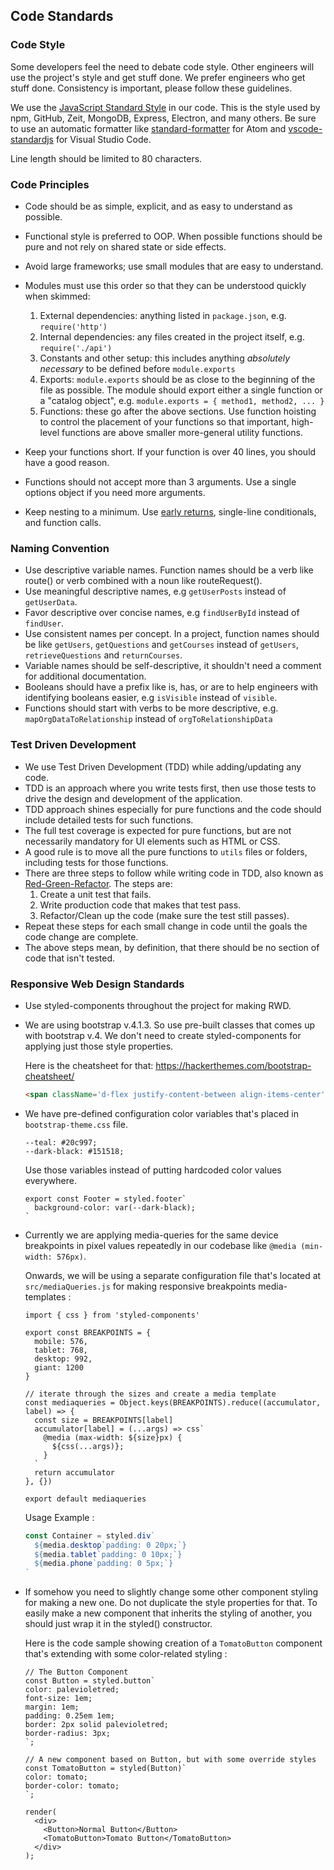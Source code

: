 ## Code Standards

### Code Style

Some developers feel the need to debate code style. Other engineers will use the project's style and get stuff done. We prefer engineers who get stuff done. Consistency is important, please follow these guidelines.

We use the [JavaScript Standard Style](https://standardjs.com/) in our code. This is the style used by npm, GitHub, Zeit, MongoDB, Express, Electron, and many others. Be sure to use an automatic formatter like [standard-formatter](https://atom.io/packages/standard-formatter) for Atom and [vscode-standardjs](https://marketplace.visualstudio.com/items/chenxsan.vscode-standardjs) for Visual Studio Code.

Line length should be limited to 80 characters.

### Code Principles

* Code should be as simple, explicit, and as easy to understand as possible.
* Functional style is preferred to OOP. When possible functions should be pure and not rely on shared state or side effects.
* Avoid large frameworks; use small modules that are easy to understand.
* Modules must use this order so that they can be understood quickly when skimmed:
  1. External dependencies: anything listed in `package.json`, e.g. `require('http')`
  2. Internal dependencies: any files created in the project itself, e.g. `require('./api')`
  3. Constants and other setup: this includes anything *absolutely necessary* to be defined before `module.exports`
  4. Exports: `module.exports` should be as close to the beginning of the file as possible. The module should export either a single function or a "catalog object", e.g. `module.exports = { method1, method2, ... }`
  5. Functions: these go after the above sections. Use function hoisting to control the placement of your functions so that important, high-level functions are above smaller more-general utility functions.

* Keep your functions short. If your function is over 40 lines, you should have a good reason.

* Functions should not accept more than 3 arguments. Use a single options object if you need more arguments.

* Keep nesting to a minimum. Use [early returns](https://blog.timoxley.com/post/47041269194/avoid-else-return-early), single-line conditionals, and function calls.

### Naming Convention

* Use descriptive variable names. Function names should be a verb like route() or verb combined with a noun like routeRequest().
* Use meaningful descriptive names, e.g `getUserPosts` instead of `getUserData`.
* Favor descriptive over concise names, e.g `findUserById` instead of `findUser`.
* Use consistent names per concept. In a project, function names should be like `getUsers`, `getQuestions` and `getCourses` instead of `getUsers`, `retrieveQuestions` and `returnCourses`.
* Variable names should be self-descriptive, it shouldn't need a comment for additional documentation.
* Booleans should have a prefix like is, has, or are to help engineers with identifying booleans easier, e.g `isVisible` instead of `visible`.
* Functions should start with verbs to be more descriptive, e.g.  `mapOrgDataToRelationship` instead of `orgToRelationshipData`

### Test Driven Development

* We use Test Driven Development (TDD) while adding/updating any code.
* TDD is an approach where you write tests first, then use those tests to drive the design and development of the application.
* TDD approach shines especially for pure functions and the code should include detailed tests for such functions.
* The full test coverage is expected for pure functions, but are not necessarily mandatory for UI elements such as HTML or CSS.
* A good rule is to move all the pure functions to `utils` files or folders, including tests for those functions.
* There are three steps to follow while writing code in TDD, also known as [Red-Green-Refactor](http://www.jamesshore.com/v2/blog/2005/red-green-refactor). The steps are:
  1. Create a unit test that fails.
  2. Write production code that makes that test pass.
  3. Refactor/Clean up the code (make sure the test still passes).
* Repeat these steps for each small change in code until the goals the code change are complete.
* The above steps mean, by definition, that there should be no section of code that isn't tested.

### Responsive Web Design Standards

* Use styled-components throughout the project for making RWD.

* We are using bootstrap v.4.1.3. So use pre-built classes that comes up with bootstrap v.4. We don't need to create styled-components for applying just those style properties.

    Here is the cheatsheet for that: https://hackerthemes.com/bootstrap-cheatsheet/

    ```HTML
    <span className='d-flex justify-content-between align-items-center'></span>
    ```

* We have pre-defined configuration color variables that's placed in `bootstrap-theme.css` file.

    ```JS
    --teal: #20c997;
    --dark-black: #151518;
    ```

    Use those variables instead of putting hardcoded color values everywhere.

    ```JS
    export const Footer = styled.footer`
      background-color: var(--dark-black);
    `
    ```

* Currently we are applying media-queries for the same device breakpoints in pixel values repeatedly in our codebase like `@media (min-width: 576px)`.

    Onwards, we will be using a separate configuration file that's located at `src/mediaQueries.js` for making responsive breakpoints media-templates :

    ```JS
    import { css } from 'styled-components'

    export const BREAKPOINTS = {
      mobile: 576,
      tablet: 768,
      desktop: 992,
      giant: 1200
    }

    // iterate through the sizes and create a media template
    const mediaqueries = Object.keys(BREAKPOINTS).reduce((accumulator, label) => {
      const size = BREAKPOINTS[label]
      accumulator[label] = (...args) => css`
        @media (max-width: ${size}px) {
          ${css(...args)};
        }
      `
      return accumulator
    }, {})

    export default mediaqueries
    ```

    Usage Example :

    ```javascript
    const Container = styled.div`
      ${media.desktop`padding: 0 20px;`}
      ${media.tablet`padding: 0 10px;`}
      ${media.phone`padding: 0 5px;`}
    `
    ```

* If somehow you need to slightly change some other component styling for making a new one. Do not duplicate the style properties for that. To easily make a new component that inherits the styling of another, you should just wrap it in the styled() constructor.

    Here is the code sample showing creation of a `TomatoButton` component that's extending with some color-related styling :

    ```JS
    // The Button Component
    const Button = styled.button`
    color: palevioletred;
    font-size: 1em;
    margin: 1em;
    padding: 0.25em 1em;
    border: 2px solid palevioletred;
    border-radius: 3px;
    `;

    // A new component based on Button, but with some override styles
    const TomatoButton = styled(Button)`
    color: tomato;
    border-color: tomato;
    `;

    render(
      <div>
        <Button>Normal Button</Button>
        <TomatoButton>Tomato Button</TomatoButton>
      </div>
    );
    ```
